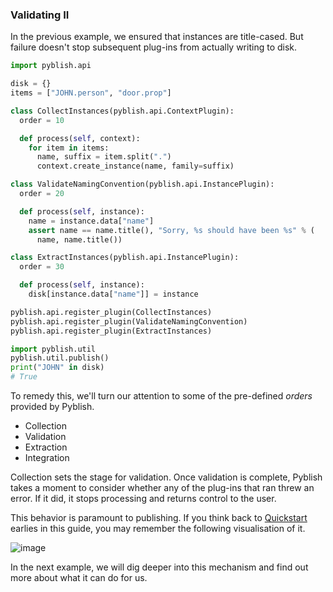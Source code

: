 ### Validating II

In the previous example, we ensured that instances are title-cased. But failure doesn't stop subsequent plug-ins from actually writing to disk.

```python
import pyblish.api

disk = {}
items = ["JOHN.person", "door.prop"]

class CollectInstances(pyblish.api.ContextPlugin):
  order = 10

  def process(self, context):
    for item in items:
      name, suffix = item.split(".")
      context.create_instance(name, family=suffix)

class ValidateNamingConvention(pyblish.api.InstancePlugin):
  order = 20

  def process(self, instance):
    name = instance.data["name"]
    assert name == name.title(), "Sorry, %s should have been %s" % (
      name, name.title())

class ExtractInstances(pyblish.api.InstancePlugin):
  order = 30

  def process(self, instance):
    disk[instance.data["name"]] = instance

pyblish.api.register_plugin(CollectInstances)
pyblish.api.register_plugin(ValidateNamingConvention)
pyblish.api.register_plugin(ExtractInstances)

import pyblish.util
pyblish.util.publish()
print("JOHN" in disk)
# True
```

To remedy this, we'll turn our attention to some of the pre-defined *orders* provided by Pyblish.

- Collection
- Validation
- Extraction
- Integration

Collection sets the stage for validation. Once validation is complete, Pyblish takes a moment to consider whether any of the plug-ins that ran threw an error. If it did, it stops processing and returns control to the user. 

This behavior is paramount to publishing. If you think back to [Quickstart](02-Quickstart.md) earlies in this guide, you may remember the following visualisation of it.

![image](https://cloud.githubusercontent.com/assets/2152766/12515092/752725ea-c11e-11e5-923c-ace968721a38.png)

In the next example, we will dig deeper into this mechanism and find out more about what it can do for us.

